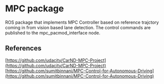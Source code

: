 # MPC package
ROS package that implements MPC Controller based on reference trajctory coming in from vision based lane detection. 
The control commands are published to the mpc_pacmod_interface node.

## References
[https://github.com/udacity/CarND-MPC-Project](https://github.com/udacity/CarND-MPC-Project)  
[https://github.com/sumitbinnani/MPC-Control-for-Autonomous-Driving](https://github.com/sumitbinnani/MPC-Control-for-Autonomous-Driving)
